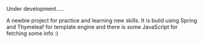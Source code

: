 Under development.....

A newbie project for practice and learning new skills. It is build using Spring and Thymeleaf for template engine and there is some JavaScript for fetching some info :) 
